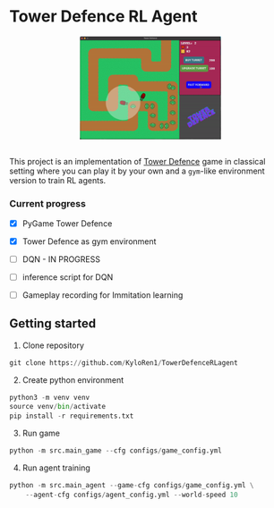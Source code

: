 # Tower Defence RL Agent

<div style="display: flex; justify-content: center;">
    <img src="assets/game.gif" alt="GIF 1" width="50%">
</div>

</br>

This project is an implementation of [Tower Defence](https://www.youtube.com/watch?v=L8ypSXwyBds) game in classical setting where you can play it by your own and a `gym`-like environment version to train RL agents. 

### Current progress

- [x] PyGame Tower Defence
- [x] Tower Defence as gym environment
- [ ] DQN - IN PROGRESS 
- [ ] inference script for DQN 
- [ ] Gameplay recording for Immitation learning



## Getting started

1. Clone repository
```python
git clone https://github.com/KyloRen1/TowerDefenceRLagent
```

2. Create python environment
```python
python3 -m venv venv 
source venv/bin/activate
pip install -r requirements.txt
```

3. Run game
```python
python -m src.main_game --cfg configs/game_config.yml
```

4. Run agent training
```python
python -m src.main_agent --game-cfg configs/game_config.yml \
    --agent-cfg configs/agent_config.yml --world-speed 10
```